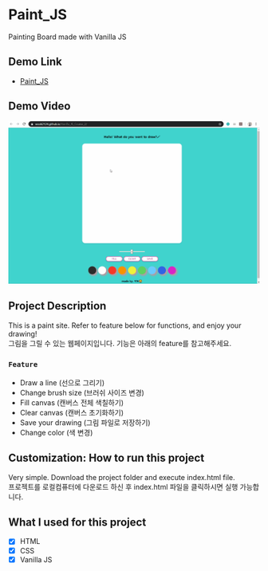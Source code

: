 # Paint_JS
Painting Board made with Vanilla JS

## Demo Link
- [Paint_JS](https://wook2124.github.io/Paint_JS/)

## Demo Video
![](demo.gif)

## Project Description 
This is a paint site. Refer to feature below for functions, and enjoy your drawing!  
그림을 그릴 수 있는 웹페이지입니다. 기능은 아래의 feature를 참고해주세요.
### `Feature`
- Draw a line (선으로 그리기)
- Change brush size (브러쉬 사이즈 변경)
- Fill canvas (캔버스 전체 색칠하기)
- Clear canvas (캔버스 초기화하기)
- Save your drawing (그림 파일로 저장하기)
- Change color (색 변경)

## Customization: How to run this project
Very simple. Download the project folder and execute index.html file.  
프로젝트를 로컬컴퓨터에 다운로드 하신 후 index.html 파일을 클릭하시면 실행 가능합니다.

## What I used for this project 
- [X] HTML
- [X] CSS
- [X] Vanilla JS

